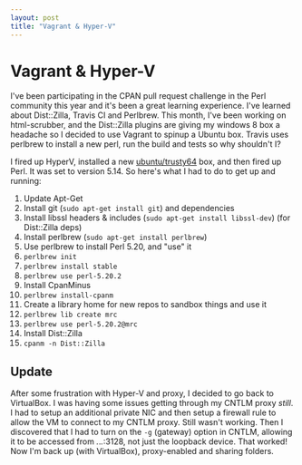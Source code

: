 ```yaml
---
layout: post
title: "Vagrant & Hyper-V"
---
```


# Vagrant & Hyper-V
I've been participating in the CPAN pull request challenge in the Perl community this year and it's been a great learning experience. I've learned about Dist::Zilla, Travis CI and Perlbrew. This month, I've been working on html-scrubber, and the Dist::Zilla plugins are giving my windows 8 box a headache so I decided to use Vagrant to spinup a Ubuntu box. Travis uses perlbrew to install a new perl, run the build and tests so why shouldn't I? 

I fired up HyperV, installed a new [ubuntu/trusty64](https://vagrantcloud.com/ubuntu/boxes/trusty64) box, and then fired up Perl. It was set to version 5.14. So here's what I had to do to get up and running:

1. Update Apt-Get
2. Install git (`sudo apt-get install git`) and dependencies
3. Install libssl headers & includes (`sudo apt-get install libssl-dev`) (for Dist::Zilla deps)
4. Install perlbrew (`sudo apt-get install perlbrew`)
5. Use perlbrew to install Perl 5.20, and "use" it
  1. `perlbrew init`
  2. `perlbrew install stable`
  3. `perlbrew use perl-5.20.2`
6. Install CpanMinus
  1. `perlbrew install-cpanm`
7. Create a library home for new repos to sandbox things and use it 
  1. `perlbrew lib create mrc`
  2. `perlbrew use perl-5.20.2@mrc`
7. Install Dist::Zilla 
  2. `cpanm -n Dist::Zilla`

## Update
After some frustration with Hyper-V and proxy, I decided to go back to VirtualBox. I was having some issues getting through my CNTLM proxy _still_. I had to setup an additional private NIC and then setup a firewall rule to allow the VM to connect to my CNTLM proxy. Still wasn't working. Then I discovered that I had to turn on the `-g` (gateway) option in CNTLM, allowing it to be accessed from *.*.*.*:3128, not just the loopback device. That worked! Now I'm back up (with VirtualBox), proxy-enabled and sharing folders.
